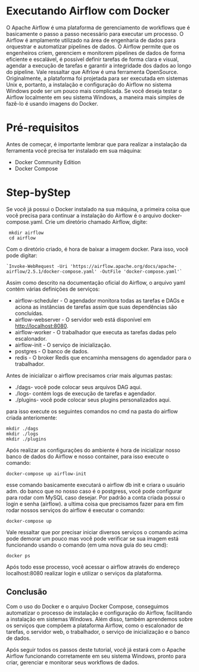 # Executando Airflow com Docker
O Apache Airflow é uma plataforma de gerenciamento de workflows que é basicamente o passo a passo necessário para executar um processo. O Airflow é amplamente utilizado na área de engenharia de dados para orquestrar e automatizar pipelines de dados. O Airflow permite que os engenheiros criem, gerenciem e monitorem pipelines de dados de forma eficiente e escalável, é possível definir tarefas de forma clara e visual, agendar a execução de tarefas e garantir a integridade dos dados ao longo do pipeline.  Vale ressaltar que Aifrlow é uma ferramenta OpenSource. Originalmente, a plataforma foi projetada para ser executada em sistemas Unix e, portanto, a instalação e configuração do Airflow no sistema Windows pode ser um pouco mais complicada. Se você deseja testar o Airflow localmente em seu sistema Windows, a maneira mais simples de fazê-lo é usando imagens do Docker. 

# Pré-requisitos

Antes de começar, é importante lembrar que para realizar a instalação da ferramenta você precisa ter instalado em sua máquina:
-   Docker Community Edition
-   Docker Compose

# Step-byStep
Se você já possui o Docker instalado na sua máquina, a primeira coisa que você precisa para continuar a instalação do Airflow é o arquivo docker-compose.yaml. Crie um diretório chamado Airflow, digite:

     mkdir airflow
     cd airflow
  
 Com o diretório criado, é hora de baixar a imagem docker. Para isso, você pode digitar:

    `Invoke-WebRequest -Uri 'https://airflow.apache.org/docs/apache-airflow/2.5.1/docker-compose.yaml' -OutFile 'docker-compose.yaml'`
Assim como descrito na documentação oficial do Airflow, o arquivo yaml contém várias definições de serviços:

-   airflow-scheduler - O agendador monitora todas as tarefas e DAGs e aciona as instâncias de tarefas assim que suas dependências são concluídas.
-   airflow-webserver - O servidor web está disponível em [http://localhost:8080](http://localhost:8080/).
-   airflow-worker - O trabalhador que executa as tarefas dadas pelo escalonador.
-   airflow-init - O serviço de inicialização.
-   postgres - O banco de dados.
-   redis - O broker Redis que encaminha mensagens do agendador para o trabalhador.

Antes de inicializar o airflow precisamos criar mais algumas pastas:
- ./dags- você pode colocar seus arquivos DAG aqui.
- ./logs- contém logs de execução de tarefas e agendador.
- ./plugins- você pode colocar seus plugins personalizados aqui.

para isso execute os seguintes comandos no cmd na pasta do airflow criada anteriomente:

    mkdir ./dags 
    mkdir ./logs 
    mkdir ./plugins

Após realizar as configurações do ambiente é hora de inicializar nosso banco de dados do Airflow e nosso container, para isso execute o comando:

    docker-compose up airflow-init

esse comando basicamente executará o airflow db init e criara o usuário adm. do banco que no nosso caso é o postgress, você pode configurar para rodar com MySQL caso desejar. Por padrão a conta criada possui o login e senha (airflow). a ultima coisa que precisamos fazer para em fim rodar nossos serviços do airflow é executar o comando: 

    docker-compose up

Vale ressaltar que por precisar iniciar diversos serviços o comando acima pode demorar um pouco mas você pode verificar se sua imagem está funcionando usando o comando (em uma nova guia do seu cmd):

    docker ps


Após todo esse processo, você acessar o airflow através do endereço localhost:8080 realizar login e utilizar o serviços da plataforma.

## Conclusão

Com o uso do Docker e o arquivo Docker Compose, conseguimos automatizar o processo de instalação e configuração do Airflow, facilitando a instalação em sistemas Windows. Além disso, também aprendemos sobre os serviços que compõem a plataforma Airflow, como o escalonador de tarefas, o servidor web, o trabalhador, o serviço de inicialização e o banco de dados.

Após seguir todos os passos deste tutorial, você já estará com o Apache Airflow funcionando corretamente em seu sistema Windows, pronto para criar, gerenciar e monitorar seus workflows de dados.